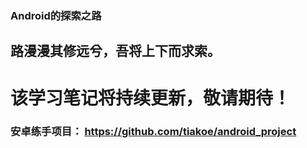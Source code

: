 ### Android的探索之路

## 路漫漫其修远兮，吾将上下而求索。

# 该学习笔记将持续更新，敬请期待！



### 安卓练手项目： https://github.com/tiakoe/android_project 